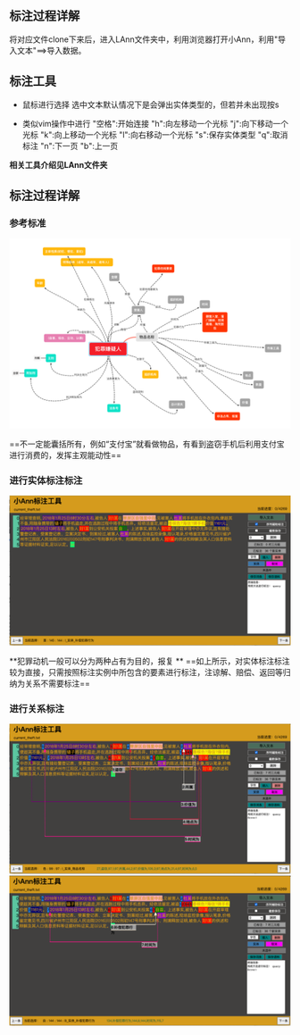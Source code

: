 ## 标注过程详解
将对应文件clone下来后，进入LAnn文件夹中，利用浏览器打开小Ann，利用"导入文本"==>导入数据。


## 标注工具
- 鼠标进行选择
选中文本默认情况下是会弹出实体类型的，但若并未出现按s


- 类似vim操作中进行
"空格":开始连接
"h":向左移动一个光标
"j":向下移动一个光标
"k":向上移动一个光标
"l":向右移动一个光标
"s":保存实体类型
"q":取消标注
"n":下一页
"b":上一页

**相关工具介绍见LAnn文件夹**


## 标注过程详解

### 参考标准
![标注参考样式](标注参考结构.png)


==不一定能囊括所有，例如“支付宝”就看做物品，有看到盗窃手机后利用支付宝进行消费的，发挥主观能动性==
### 进行实体标注标注
![实体标注](实体标注样式.png)

**犯罪动机一般可以分为两种占有为目的，报复 **
==如上所示，对实体标注标注较为直接，只需按照标注实例中所包含的要素进行标注，注谅解、赔偿、返回等归纳为关系不需要标注==

### 进行关系标注
![关系标注中犯罪过程方面](犯罪过程关系标注.png)
![关系标注中补偿行为标注](补偿行为方式标注.png)

